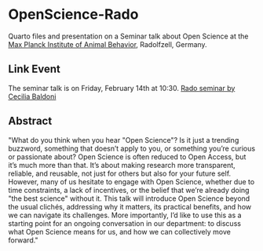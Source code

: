 # OpenScience-Rado
Quarto files and presentation on a Seminar talk about Open Science at the [Max Planck Institute of Animal Behavior](https://www.ab.mpg.de/), Radolfzell, Germany.

## Link Event
The seminar talk is on Friday, February 14th at 10:30. 
[Rado seminar by Cecilia Baldoni](https://www.ab.mpg.de/events/40760/345436)

## Abstract
"What do you think when you hear "Open Science"? Is it just a trending buzzword, something that doesn’t apply to you, or something you’re curious or passionate about? Open Science is often reduced to Open Access, but it’s much more than that. It’s about making research more transparent, reliable, and reusable, not just for others but also for your future self. However, many of us hesitate to engage with Open Science, whether due to time constraints, a lack of incentives, or the belief that we’re already doing "the best science" without it. This talk will introduce Open Science beyond the usual clichés, addressing why it matters, its practical benefits, and how we can navigate its challenges. More importantly, I’d like to use this as a starting point for an ongoing conversation in our department: to discuss what Open Science means for us, and how we can collectively move forward."

